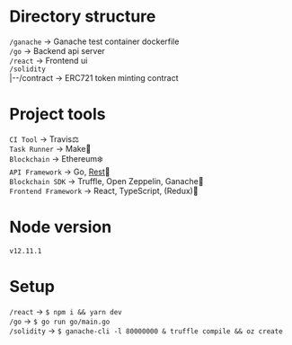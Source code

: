 # Directory structure
`/ganache` -> Ganache test container dockerfile  
`/go` -> Backend api server  
`/react` -> Frontend ui  
`/solidity`  
    |--/contract -> ERC721 token minting contract  

# Project tools
`CI Tool` -> Travis⚖️  
`Task Runner` -> Make🚀  
`Blockchain` -> Ethereum❄️  
`API Framework` -> Go, [Rest](https://github.com/ant0ine/go-json-rest)🗿  
`Blockchain SDK` -> Truffle, Open Zeppelin, Ganache🧁  
`Frontend Framework` -> React, TypeScript, (Redux)🚷  

# Node version
`v12.11.1`
# Setup
`/react` -> `$ npm i && yarn dev`  
`/go` -> `$ go run go/main.go`  
`/solidity` -> `$ ganache-cli -l 80000000 & truffle compile && oz create`  
